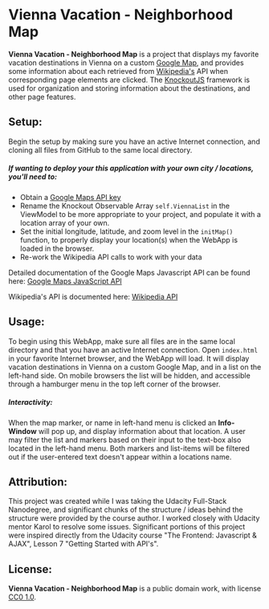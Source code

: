 # Vienna Vacation - Neighborhood Map

**Vienna Vacation - Neighborhood Map** is a project that displays my favorite
vacation destinations in Vienna on a custom
[Google Map](https://www.google.com/maps), and provides some information about
each retrieved from [Wikipedia's](https://www.wikipedia.org) API when
corresponding page elements are clicked. The
[KnockoutJS](http://knockoutjs.com/) framework is used for organization and
storing information about the destinations, and other page features.

## Setup:
Begin the setup by making sure you have an active Internet connection, and
cloning all files from GitHub to the same local directory.

##### If wanting to deploy your this application with your own city / locations, you'll need to:
* Obtain a [Google Maps API key](https://developers.google.com/maps/documentation/embed/get-api-key)
* Rename the Knockout Observable Array ```self.ViennaList``` in the ViewModel
to be more appropriate to your project, and populate it with a location array
of your own.
* Set the initial longitude, latitude, and zoom level in the ```initMap()```
function, to properly display your location(s) when the WebApp is loaded in
the browser.
* Re-work the Wikipedia API calls to work with your data

Detailed documentation of the Google Maps Javascript API can be found here:
[Google Maps JavaScript API](https://developers.google.com/maps/documentation/javascript/)

Wikipedia's API is documented here: [Wikipedia API](https://www.mediawiki.org/wiki/API:Main_page)

## Usage:

To begin using this WebApp, make sure all files are in the same local directory
and that you have an active Internet connection. Open ```index.html``` in your
favorite Internet browser, and the WebApp will load. It will display vacation
destinations in Vienna on a custom Google Map, and in a list on the left-hand
side. On mobile browsers the list will be hidden, and accessible through a
hamburger menu in the top left corner of the browser.

##### Interactivity:
When the map marker, or name in left-hand menu is clicked an **Info-Window**
will pop up, and display information about that location. A user may filter
the list and markers based on their input to the text-box also located in the
left-hand menu. Both markers and list-items will be filtered out if the
user-entered text doesn't appear within a locations name.

## Attribution:

This project was created while I was taking the Udacity Full-Stack Nanodegree,
and significant chunks of the structure / ideas behind the structure were
provided by the course author. I worked closely with Udacity mentor Karol
to resolve some issues. Significant portions of this project were inspired
directly from the Udacity course "The Frontend: Javascript & AJAX", Lesson 7
"Getting Started with API's".


## License:

**Vienna Vacation - Neighborhood Map** is a public domain work, with license
[CC0 1.0](https://creativecommons.org/publicdomain/zero/1.0/).
